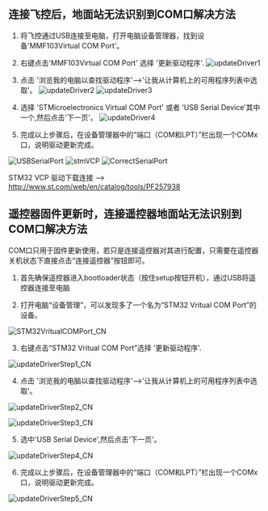 
## 连接飞控后，地面站无法识别到COM口解决方法

1. 将飞控通过USB连接至电脑，打开电脑设备管理器，找到设备'MMF103Virtual COM Port'。

2. 右键点击'MMF103Virtual COM Port' 选择 '更新驱动程序'.
 ![updateDriver1](https://github.com/hexaforce/BETAFPV_Configurator/blob/main/docs/image/updateVCP/updateDriver1.png)

3. 点击 '浏览我的电脑以查找驱动程序'-->'让我从计算机上的可用程序列表中选取'。
![updateDriver2](https://github.com/hexaforce/BETAFPV_Configurator/blob/main/docs/image/updateVCP/updateDriver2.png)
![updateDriver3](https://github.com/hexaforce/BETAFPV_Configurator/blob/main/docs/image/updateVCP/updateDriver3.png)

4. 选择 'STMicroelectronics Virtual COM Port' 或者 'USB Serial Device'其中一个,然后点击'下一页'。
![updateDriver4](https://github.com/hexaforce/BETAFPV_Configurator/blob/main/docs/image/updateVCP/updateDriver4.png)

5. 完成以上步骤后，在设备管理器中的“端口（COM和LPT）”栏出现一个COMx口，说明驱动更新完成。

![USBSerialPort](https://github.com/hexaforce/BETAFPV_Configurator/blob/main/docs/image/updateVCP/USBSerialPort.png)
![stmVCP](https://github.com/hexaforce/BETAFPV_Configurator/blob/main/docs/image/updateVCP/stmVCP.png)
![CorrectSerialPort](https://github.com/hexaforce/BETAFPV_Configurator/blob/main/docs/image/updateVCP/CorrectSerialPort.png)

STM32 VCP 驱动下载连接 --> http://www.st.com/web/en/catalog/tools/PF257938

## 遥控器固件更新时，连接遥控器地面站无法识别到COM口解决方法
COM口只用于固件更新使用，若只是连接遥控器对其进行配置，只需要在遥控器关机状态下直接点击“连接遥控器”按钮即可。

1. 首先确保遥控器进入bootloader状态（按住setup按钮开机），通过USB将遥控器连接至电脑

2. 打开电脑“设备管理”，可以发现多了一个名为“STM32 Vritual COM Port”的设备。

![STM32VritualCOMPort_CN](https://github.com/hexaforce/BETAFPV_Configurator/blob/main/docs/image/updateToUSBSerialDevice/STM32VritualCOMPort_CN.png)

3. 右键点击“STM32 Vritual COM Port”选择 '更新驱动程序'.

![updateDriverStep1_CN](https://github.com/hexaforce/BETAFPV_Configurator/blob/main/docs/image/updateToUSBSerialDevice/updateDriverStep1_CN.png)

4. 点击 '浏览我的电脑以查找驱动程序'-->'让我从计算机上的可用程序列表中选取'。

![updateDriverStep2_CN](https://github.com/hexaforce/BETAFPV_Configurator/blob/main/docs/image/updateToUSBSerialDevice/updateDriverStep2_CN.png)

![updateDriverStep3_CN](https://github.com/hexaforce/BETAFPV_Configurator/blob/main/docs/image/updateToUSBSerialDevice/updateDriverStep3_CN.png)


5. 选中'USB Serial Device',然后点击'下一页'。

![updateDriverStep4_CN](https://github.com/hexaforce/BETAFPV_Configurator/blob/main/docs/image/updateToUSBSerialDevice/updateDriverStep4_CN.png)

6. 完成以上步骤后，在设备管理器中的“端口（COM和LPT）”栏出现一个COMx口，说明驱动更新完成。

![updateDriverStep5_CN](https://github.com/hexaforce/BETAFPV_Configurator/blob/main/docs/image/updateToUSBSerialDevice/updateDriverStep5_CN.png)


